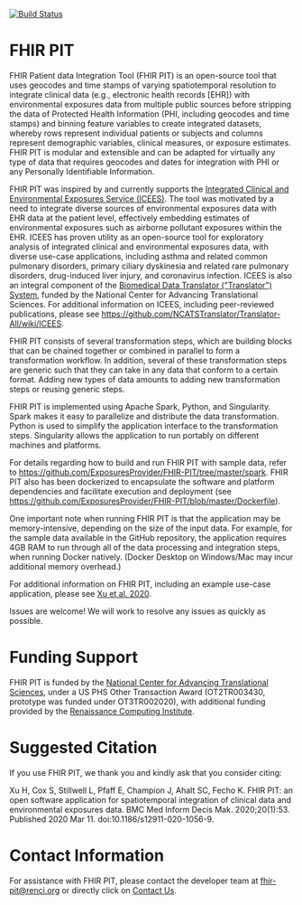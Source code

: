 [![Build Status](https://travis-ci.com/NCATS-Tangerine/FHIR-PIT.svg?branch=master)](https://travis-ci.com/NCATS-Tangerine/FHIR-PIT)

# FHIR PIT

FHIR Patient data Integration Tool (FHIR PIT) is an open-source tool that uses geocodes and time stamps of varying spatiotemporal resolution to integrate clinical data (e.g., electronic health records [EHR]) with environmental exposures data from multiple public sources before stripping the data of Protected Health Information (PHI, including geocodes and time stamps) and binning feature variables to create integrated datasets, whereby rows represent individual patients or subjects and columns represent demographic variables, clinical measures, or exposure estimates. FHIR PIT is modular and extensible and can be adapted for virtually any type of data that requires geocodes and dates for integration with PHI or any Personally Identifiable Information.

FHIR PIT was inspired by and currently supports the [Integrated Clinical and Environmental Exposures Service (ICEES)](https://pubmed.ncbi.nlm.nih.gov/31077269/). The tool was motivated by a need to integrate diverse sources of environmental exposures data with EHR data at the patient level, effectively embedding estimates of environmental exposures such as airborne pollutant exposures within the EHR. ICEES has proven utility as an open-source tool for exploratory analysis of integrated clinical and environmental exposures data, with diverse use-case applications, including asthma and related common pulmonary disorders, primary ciliary dyskinesia and related rare pulmonary disorders, drug-induced liver injury, and coronavirus infection. ICEES is also an integral component of the [Biomedical Data Translator ("Translator") System](https://ncats.nih.gov/research/research-activities/translator/about), funded by the National Center for Advancing Translational Sciences. For additional information on ICEES, including peer-reviewed publications, please see https://github.com/NCATSTranslator/Translator-All/wiki/ICEES.

FHIR PIT consists of several transformation steps, which are building blocks that can be chained together or combined in parallel to form a transformation workflow. In addition, several of these transformation steps are generic such that they can take in any data that conform to a certain format. Adding new types of data amounts to adding new transformation steps or reusing generic steps.

FHIR PIT is implemented using Apache Spark, Python, and Singularity. Spark makes it easy to parallelize and distribute the data transformation. Python is used to simplify the application interface to the transformation steps. Singularity allows the application to run portably on different machines and platforms.

For details regarding how to build and run FHIR PIT with sample data, refer to https://github.com/ExposuresProvider/FHIR-PIT/tree/master/spark. FHIR PIT also has been dockerized to encapsulate the software and platform dependencies and facilitate execution and deployment (see https://github.com/ExposuresProvider/FHIR-PIT/blob/master/Dockerfile).

One important note when running FHIR PIT is that the application may be memory-intensive, depending on the size of the input data. For example, for the sample data available in the GitHub repository, the application requires 4GB RAM to run through all of the data processing and integration steps, when running Docker natively. (Docker Desktop on Windows/Mac may incur additional memory overhead.)

For additional information on FHIR PIT, including an example use-case application, please see [Xu et al. 2020](https://bmcmedinformdecismak.biomedcentral.com/articles/10.1186/s12911-020-1056-9).

Issues are welcome! We will work to resolve any issues as quickly as possible.

# Funding Support

FHIR PIT is funded by the [National Center for Advancing Translational Sciences](https://ncats.nih.gov/), under a US PHS Other Transaction Award (OT2TR003430, prototype was funded under OT3TR002020), with additional funding provided by the [Renaissance Computing Institute](https://renci.org/).

# Suggested Citation

If you use FHIR PIT, we thank you and kindly ask that you consider citing:

Xu H, Cox S, Stillwell L, Pfaff E, Champion J, Ahalt SC, Fecho K. FHIR PIT: an open software application for spatiotemporal integration of clinical data and environmental exposures data. BMC Med Inform Decis Mak. 2020;20(1):53. Published 2020 Mar 11. doi:10.1186/s12911-020-1056-9.

# Contact Information

For assistance with FHIR PIT, please contact the developer team at fhir-pit@renci.org or directly click on [Contact Us](mailto:fhir-pit@renci.org). 

